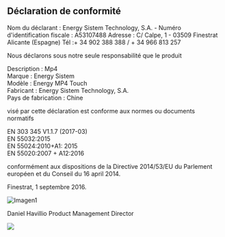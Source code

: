 ## Déclaration de conformité

Nom du déclarant : Energy Sistem Technology, S.A. - Numéro d'identification fiscale : A53107488
Adresse : C/ Calpe, 1 - 03509 Finestrat Alicante (Espagne)
Tél :+ 34 902 388 388 / + 34 966 813 257

Nous déclarons sous notre seule responsabilité que le produit

Description : Mp4 <br/>
Marque : Energy Sistem <br/>
Modèle : Energy MP4 Touch <br/>
Fabricant : Energy Sistem Technology, S.A. <br/>
Pays de fabrication : Chine <br/>

visé par cette déclaration est conforme aux normes ou documents normatifs

EN 303 345 V1.1.7 (2017-03) <br/>
EN 55032:2015 <br/>
EN 55024:2010+A1: 2015 <br/>
EN 55020:2007 + A12:2016 <br/>


conformément aux dispositions de la Directive 2014/53/EU  du Parlement européen et du Conseil du 16 april 2014.

Finestrat, 1 septembre 2016.

![Imagen1](http://static.energysistem.com/images/manuals/42178/574c726744d98.jpg)

Daniel Havillio
Product Management Director

![](http://static.energysistem.com/images/manuals/39052/54887c2a4f567.jpg)
